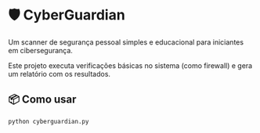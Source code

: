 # 🛡️ CyberGuardian

Um scanner de segurança pessoal simples e educacional para iniciantes em cibersegurança.

Este projeto executa verificações básicas no sistema (como firewall) e gera um relatório com os resultados.

## 📦 Como usar

```bash
python cyberguardian.py
